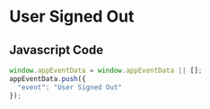 # User Signed Out

## Javascript Code
```js
window.appEventData = window.appEventData || [];
appEventData.push({
  "event": "User Signed Out"
});
```




